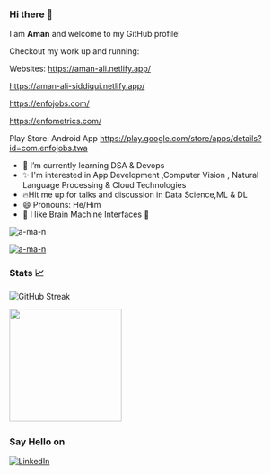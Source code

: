 
### Hi there 👋

I am **Aman** and welcome to my GitHub profile!

Checkout my work up and running:

Websites:
https://aman-ali.netlify.app/

https://aman-ali-siddiqui.netlify.app/

https://enfojobs.com/

https://enfometrics.com/



Play Store:
Android App https://play.google.com/store/apps/details?id=com.enfojobs.twa


- 🌱 I’m currently learning DSA & Devops
- ✨ I'm interested in App Development ,Computer Vision , Natural Language Processing & Cloud Technologies
- 🔥Hit me up for talks and discussion in Data Science,ML & DL
- 😄 Pronouns: He/Him
- 🧠 I like Brain Machine Interfaces  🤡


<p align="left"> <img src="https://komarev.com/ghpvc/?username=a-ma-n&label=Profile%20views&color=0e75b6&style=flat" alt="a-ma-n" /> </p>

<p align="left"> <a href="https://github.com/ryo-ma/github-profile-trophy"><img src="https://github-profile-trophy.vercel.app/?username=a-ma-n" alt="a-ma-n" /></a> </p>

### Stats 📈
![GitHub Streak](http://github-readme-streak-stats.herokuapp.com?user=a-ma-n&theme=dark)
<!-- ![Aman's github stats](https://github-readme-stats.vercel.app/api?username=a-ma-n&bg_color=151515&show_icons=true&icon_color=fa8b00&border_color=b9b8b8&title_color=fff&text_color=fff) -->

<!-- ### _Random joke for you_ 😉 -->

<!-- <img src="https://readme-jokes.vercel.app/api" alt="README Jokes" /> -->

<!-- ![Top Langs](https://github-readme-stats.vercel.app/api/top-langs/?username=a-ma-n&layout=compact&theme=chartreuse-dark&icon_color=00ffff) -->
<img src="https://media.giphy.com/media/JRDDRW6ZluTuDhSZZJ/giphy.gif" width=200 />&emsp;

<!--
 ### Languages

[![Python](https://img.shields.io/badge/-Python-000?&logo=python)](https://github.com/adamalston?tab=repositories&q=&type=&language=python)
[![C](https://img.shields.io/badge/-C-000?&logo=C)](https://github.com/adamalston?tab=repositories&q=&type=&language=c)
![C++](https://img.shields.io/badge/-C++-000?&logo=c%2b%2b&logoColor=00599C) 


<a href="https://opencv.org" title="OpenCV"><img src="icons/opencv.png" height="32px" /></a>
<a href="https://tensorflow.org" title="Tensorflow"><img src="icons/tensorflow.png" /></a>

### Technologies

![Git](https://img.shields.io/badge/-Git-000?&logo=git)
![MongoDB](https://img.shields.io/badge/-MongoDB-000?&logo=mongodb)





<h3 align="left">Languages </h3>
<p align="left">
<a href="https://developer.android.com" target="_blank"> <img src="https://raw.githubusercontent.com/devicons/devicon/master/icons/android/android-original-wordmark.svg" alt="android" width="40" height="40"/> </a>
 <a href="https://www.blender.org/" target="_blank"> <img src="https://download.blender.org/branding/community/blender_community_badge_white.svg" alt="blender" width="40" height="40"/> </a> 
 <a href="https://getbootstrap.com" target="_blank"> <img src="https://raw.githubusercontent.com/devicons/devicon/master/icons/bootstrap/bootstrap-plain-wordmark.svg" alt="bootstrap" width="40" height="40"/> </a> 
 <a href="https://www.cprogramming.com/" target="_blank"> <img src="https://raw.githubusercontent.com/devicons/devicon/master/icons/c/c-original.svg" alt="c" width="40" height="40"/> </a> 
 <a href="https://www.w3schools.com/cpp/" target="_blank"> <img src="https://raw.githubusercontent.com/devicons/devicon/master/icons/cplusplus/cplusplus-original.svg" alt="cplusplus" width="40" height="40"/> </a>
 <a href="https://www.w3schools.com/css/" target="_blank"> <img src="https://raw.githubusercontent.com/devicons/devicon/master/icons/css3/css3-original-wordmark.svg" alt="css3" width="40" height="40"/> </a>
 <a href="https://www.figma.com/" target="_blank"> <img src="https://www.vectorlogo.zone/logos/figma/figma-icon.svg" alt="figma" width="40" height="40"/> </a> 
 <a href="https://git-scm.com/" target="_blank"> <img src="https://www.vectorlogo.zone/logos/git-scm/git-scm-icon.svg" alt="git" width="40" height="40"/> </a> 
 <a href="https://www.w3.org/html/" target="_blank"> <img src="https://raw.githubusercontent.com/devicons/devicon/master/icons/html5/html5-original-wordmark.svg" alt="html5" width="40" height="40"/> </a> 
 <a href="https://www.adobe.com/in/products/illustrator.html" target="_blank"> <img src="https://www.vectorlogo.zone/logos/adobe_illustrator/adobe_illustrator-icon.svg" alt="illustrator" width="40" height="40"/> </a>
 <a href="https://www.java.com" target="_blank"> <img src="https://raw.githubusercontent.com/devicons/devicon/master/icons/java/java-original.svg" alt="java" width="40" height="40"/> </a>
 <a href="https://kotlinlang.org" target="_blank"> <img src="https://www.vectorlogo.zone/logos/kotlinlang/kotlinlang-icon.svg" alt="kotlin" width="40" height="40"/> </a>
 <a href="https://www.linux.org/" target="_blank"> <img src="https://raw.githubusercontent.com/devicons/devicon/master/icons/linux/linux-original.svg" alt="linux" width="40" height="40"/> </a> 
 <a href="https://www.mysql.com/" target="_blank"> <img src="https://raw.githubusercontent.com/devicons/devicon/master/icons/mysql/mysql-original-wordmark.svg" alt="mysql" width="40" height="40"/> </a> 
 <a href="https://opencv.org/" target="_blank"> <img src="https://www.vectorlogo.zone/logos/opencv/opencv-icon.svg" alt="opencv" width="40" height="40"/> </a>
 <a href="https://www.oracle.com/" target="_blank"> <img src="https://raw.githubusercontent.com/devicons/devicon/master/icons/oracle/oracle-original.svg" alt="oracle" width="40" height="40"/> </a> 
 <a href="https://www.photoshop.com/en" target="_blank"> <img src="https://raw.githubusercontent.com/devicons/devicon/master/icons/photoshop/photoshop-line.svg" alt="photoshop" width="40" height="40"/> </a> 
 <a href="https://www.python.org" target="_blank"> <img src="https://raw.githubusercontent.com/devicons/devicon/master/icons/python/python-original.svg" alt="python" width="40" height="40"/> </a>
 <a href="https://scikit-learn.org/" target="_blank"> <img src="https://upload.wikimedia.org/wikipedia/commons/0/05/Scikit_learn_logo_small.svg" alt="scikit_learn" width="40" height="40"/> </a>
 <a href="https://www.adobe.com/products/xd.html" target="_blank"> <img src="https://cdn.worldvectorlogo.com/logos/adobe-xd.svg" alt="xd" width="40" height="40"/> </a> </p>






-->




 ### Say Hello on 


<a href="https://www.linkedin.com/in/-aman" target="_blank"><img alt="LinkedIn" src="https://img.shields.io/badge/linkedin-%230077B5.svg?&style=for-the-badge&logo=linkedin&logoColor=white" /></a>


<!--
**a-ma-n/a-ma-n** is a ✨ _special_ ✨ repository because its `README.md` (this file) appears on your GitHub profile.

Here are some ideas to get you started:

- 🔭 I’m currently working on ...
- 🌱 I’m currently learning ...
- 👯 I’m looking to collaborate on ...
- 🤔 I’m looking for help with ...
- 💬 Ask me about ...
- 📫 How to reach me: ...
- 😄 Pronouns: ...
- ⚡ Fun fact: ...
-->
